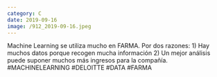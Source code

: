 ```yaml
--- 
category: C 
date: 2019-09-16 
image: /912_2019-09-16.jpeg 
--- 
```


Machine Learning se utiliza mucho en FARMA. Por dos razones: 1) Hay muchos datos porque recogen mucha información 2) Un mejor análisis puede suponer muchos más ingresos para la compañía. #MACHINELEARNING #DELOITTE #DATA #FARMA